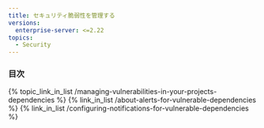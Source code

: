 ```yaml
---
title: セキュリティ脆弱性を管理する
versions:
  enterprise-server: <=2.22
topics:
  - Security
---
```


<!--See /content/code-security/supply-chain-security for the current version of this article -->

### 目次
{% topic_link_in_list /managing-vulnerabilities-in-your-projects-dependencies %}
    {% link_in_list /about-alerts-for-vulnerable-dependencies %}
    {% link_in_list /configuring-notifications-for-vulnerable-dependencies %}

